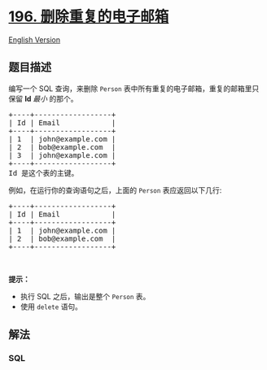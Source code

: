 # [196. 删除重复的电子邮箱](https://leetcode-cn.com/problems/delete-duplicate-emails)

[English Version](/solution/0100-0199/0196.Delete%20Duplicate%20Emails/README_EN.md)

## 题目描述

<!-- 这里写题目描述 -->

<p>编写一个 SQL 查询，来删除&nbsp;<code>Person</code>&nbsp;表中所有重复的电子邮箱，重复的邮箱里只保留&nbsp;<strong>Id&nbsp;</strong><em>最小&nbsp;</em>的那个。</p>

<pre>+----+------------------+
| Id | Email            |
+----+------------------+
| 1  | john@example.com |
| 2  | bob@example.com  |
| 3  | john@example.com |
+----+------------------+
Id 是这个表的主键。
</pre>

<p>例如，在运行你的查询语句之后，上面的 <code>Person</code> 表应返回以下几行:</p>

<pre>+----+------------------+
| Id | Email            |
+----+------------------+
| 1  | john@example.com |
| 2  | bob@example.com  |
+----+------------------+
</pre>

<p>&nbsp;</p>

<p><strong>提示：</strong></p>

<ul>
	<li>执行 SQL 之后，输出是整个 <code>Person</code>&nbsp;表。</li>
	<li>使用 <code>delete</code> 语句。</li>
</ul>


## 解法

<!-- 这里可写通用的实现逻辑 -->

<!-- tabs:start -->

### **SQL**

<!-- 这里可写当前语言的特殊实现逻辑 -->

```sql

```

<!-- tabs:end -->
